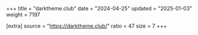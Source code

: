 +++
title = "darktheme.club"
date = "2024-04-25"
updated = "2025-01-03"
weight = 7197

[extra]
source = "https://darktheme.club/"
ratio = 47
size = 7
+++
